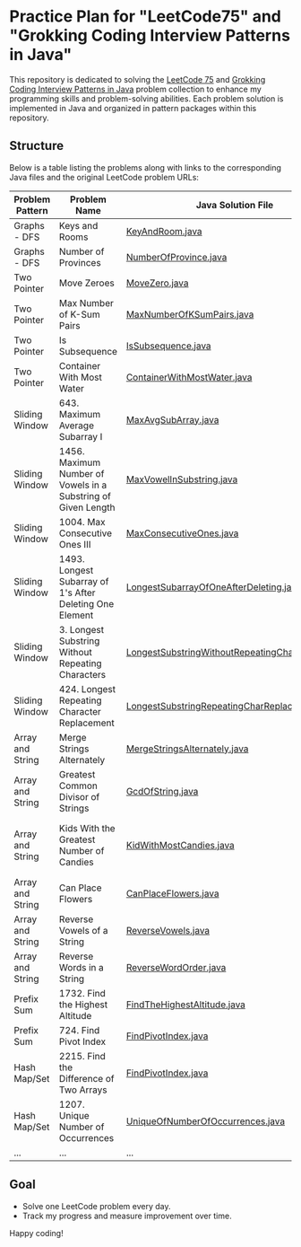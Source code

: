 # Practice Plan for "LeetCode75" and "Grokking Coding Interview Patterns in Java"

This repository is dedicated to solving the [LeetCode 75](https://leetcode.com/studyplan/leetcode-75/) and [Grokking Coding Interview Patterns in Java](https://www.educative.io/courses/grokking-coding-interview-patterns-java) problem 
collection to enhance my programming skills and problem-solving abilities. Each problem solution is implemented in 
Java and organized in pattern packages within this repository.

## Structure
Below is a table listing the problems along with links to the corresponding Java files and the original LeetCode problem URLs:

| Problem Pattern  | Problem Name                       | Java Solution File                                                                                     | LeetCode URL                                                                                                                    |
|------------------|------------------------------------|--------------------------------------------------------------------------------------------------------|---------------------------------------------------------------------------------------------------------------------------------|
| Graphs - DFS     | Keys and Rooms                     | [KeyAndRoom.java](./src/leetcode/seventyfive/graph/dfs/KeyAndRoom.java)                                | [keys-and-rooms](https://leetcode.com/problems/keys-and-rooms/)                                                                 |
| Graphs - DFS     | Number of Provinces                | [NumberOfProvince.java](./src/leetcode/seventyfive/graph/dfs/NumberOfProvince.java)                    | [number-of-provinces](https://leetcode.com/problems/number-of-provinces/)                                                       |
| Two Pointer      | Move Zeroes                        | [MoveZero.java](./src/leetcode/seventyfive/twopointer/MoveZero.java)                                   | [move-zeroes](https://leetcode.com/problems/move-zeroes/)                                                                       |
| Two Pointer      | Max Number of K-Sum Pairs          | [MaxNumberOfKSumPairs.java](./src/leetcode/seventyfive/twopointer/MaxNumberOfKSumPairs.java)           | [max-number-of-k-sum-pairs](https://leetcode.com/problems/max-number-of-k-sum-pairs/)                                           |
| Two Pointer      | Is Subsequence                     | [IsSubsequence.java](./src/leetcode/seventyfive/twopointer/IsSubsequence.java)                         | [is-subsequence](https://leetcode.com/problems/is-subsequence/)                                                                 |
| Two Pointer      | Container With Most Water          | [ContainerWithMostWater.java](./src/leetcode/seventyfive/twopointer/ContainerWithMostWater.java)       | [container-with-most-water](https://leetcode.com/problems/container-with-most-water/)                                           |
| Sliding Window   | 643. Maximum Average Subarray I          | [MaxAvgSubArray.java](./src/leetcode/seventyfive/slidingwindow/MaxAvgSubArray.java)       | [maximum-average-subarray-i](https://leetcode.com/problems/maximum-average-subarray-i/)                                          |
| Sliding Window   | 1456. Maximum Number of Vowels in a Substring of Given Length          | [MaxVowelInSubstring.java](./src/leetcode/seventyfive/slidingwindow/MaxVowelInSubstring.java)       | [maximum-number-of-vowels-in-a-substring-of-given-length](https://leetcode.com/problems/maximum-number-of-vowels-in-a-substring-of-given-length/)
| Sliding Window   | 1004. Max Consecutive Ones III          | [MaxConsecutiveOnes.java](./src/leetcode/seventyfive/slidingwindow/MaxConsecutiveOnes.java)       | [max-consecutive-ones-iii](https://leetcode.com/problems/max-consecutive-ones-iii/)
| Sliding Window   | 1493. Longest Subarray of 1's After Deleting One Element         | [LongestSubarrayOfOneAfterDeleting.java](./src/leetcode/seventyfive/slidingwindow/LongestSubarrayOfOneAfterDeleting.java)       | [longest-subarray-of-1s-after-deleting-one-element](https://leetcode.com/problems/longest-subarray-of-1s-after-deleting-one-element/)
| Sliding Window   | 3. Longest Substring Without Repeating Characters          | [LongestSubstringWithoutRepeatingChar.java](./src/leetcode/topasked/slidingwindow/LongestSubstringWithoutRepeatingChar.java)       | [longest-substring-without-repeating-characters](https://leetcode.com/problems/longest-substring-without-repeating-characters/) |
| Sliding Window   | 424. Longest Repeating Character Replacement          | [LongestSubstringRepeatingCharReplacements.java](./src/leetcode/topasked/slidingwindow/LongestSubstringRepeatingCharReplacements.java)       | [longest-repeating-character-replacement](https://leetcode.com/problems/longest-repeating-character-replacement/)               |
| Array and String | Merge Strings Alternately          | [MergeStringsAlternately.java](./src/leetcode/seventyfive/arrayandstring/MergeStringsAlternately.java) | [merge-strings-alternately](https://leetcode.com/problems/merge-strings-alternately/)                                           |
| Array and String | Greatest Common Divisor of Strings | [GcdOfString.java](./src/leetcode/seventyfive/arrayandstring/GcdOfString.java)                         | [greatest-common-divisor-of-strings](https://leetcode.com/problems/greatest-common-divisor-of-strings/)                         |
| Array and String | Kids With the Greatest Number of Candies | [KidWithMostCandies.java](./src/leetcode/seventyfive/arrayandstring/KidWithMostCandies.java)           | [kids-with-the-greatest-number-of-candies](https://leetcode.com/problems/kids-with-the-greatest-number-of-candies/)             |
| Array and String | Can Place Flowers | [CanPlaceFlowers.java](./src/leetcode/seventyfive/arrayandstring/CanPlaceFlowers.java)                 | [can-place-flowers](https://leetcode.com/problems/can-place-flowers/)                                                           |
| Array and String | Reverse Vowels of a String | [ReverseVowels.java](./src/leetcode/seventyfive/arrayandstring/ReverseVowels.java)                     | [reverse-vowels-of-a-string](https://leetcode.com/problems/reverse-vowels-of-a-string/)                                         |
| Array and String | Reverse Words in a String | [ReverseWordOrder.java](./src/leetcode/seventyfive/arrayandstring/ReverseWordOrder.java)               | [reverse-words-in-a-string](https://leetcode.com/problems/reverse-words-in-a-string/)                                           |
| Prefix Sum       | 1732. Find the Highest Altitude | [FindTheHighestAltitude.java](./src/leetcode/seventyfive/prefixsum/FindTheHighestAltitude.java)               | [find-the-highest-altitude](https://leetcode.com/problems/find-the-highest-altitude/)                                           |
| Prefix Sum       | 724. Find Pivot Index | [FindPivotIndex.java](./src/leetcode/seventyfive/prefixsum/FindPivotIndex.java)               | [find-pivot-index](https://leetcode.com/problems/find-pivot-index/)                                           |
| Hash Map/Set     | 2215. Find the Difference of Two Arrays | [FindPivotIndex.java](./src/leetcode/seventyfive/hashmapset/DifferenceOfTwoArrays.java)               | [find-the-difference-of-two-arrays](https://leetcode.com/problems/find-the-difference-of-two-arrays/)                                           |
| Hash Map/Set     | 1207. Unique Number of Occurrences | [UniqueOfNumberOfOccurrences.java](./src/leetcode/seventyfive/hashmapset/UniqueOfNumberOfOccurrences.java)               | [unique-number-of-occurrences](https://leetcode.com/problems/unique-number-of-occurrences/)                                           |
| ...              | ...                                | ...                                                                                                    | ...                                                                                                                             |

## Goal
- Solve one LeetCode problem every day.
- Track my progress and measure improvement over time.

Happy coding!
